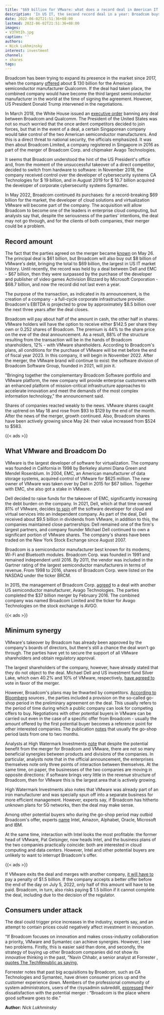```yaml
---
title: "$69 billion for VMware: what does a record deal in American IT mean"
description: 'In US IT, the second record deal in a year: Broadcom buys VMware for $69 billion. The combined company will become one of the leaders in the enterprise cloud computing segment, but experts fear that consumers will only lose from the deal'
date: 2022-06-02T21:51:36+08:00
lastmod: 2022-06-02T21:51:36+08:00
images:
- V3THtIh.jpg
caption: ''
authors:
- Nick Lukhminsky
interest: investment
channel: 
- shares
tags: 
---
```


Broadcom has been trying to expand its presence in the market since 2017, when the company [offered](https://www.theverge.com/2017/11/6/16612154/what-is-broadcom-qualcomm-acquisition-offer) about $ 130 billion for the American semiconductor manufacturer Qualcomm. If the deal had taken place, the combined company would have become the third largest semiconductor manufacturer in the world at the time of signing the agreement. However, US President Donald Trump intervened in the negotiations.

In March 2018, the White House issued an [executive order](https://www.theverge.com/2018/3/12/17111766/broadcom-qualcomm-acquisition-blocked-trump-national-security) banning any deal between Broadcom and Qualcomm. The President of the United States was not so much worried that the once ardent competitors decided to join forces, but that in the event of a deal, a certain Singaporean company would take control of the two American semiconductor manufacturers. And this is a direct threat to national security, the officials emphasized. It was then about Broadcom Limited, a company registered in Singapore in 2016 as part of the merger of Broadcom Corp. and chipmaker Avago Technologies.

It seems that Broadcom understood the hint of the US President's office and, from the moment of the unsuccessful takeover of a direct competitor, decided to switch from hardware to software: in November 2018, the company received control over the developer of cybersecurity systems CA Technologies for $ 19 billion, and in August 2019 for $ 10.7 billion acquired the developer of corporate cybersecurity systems Symantec.

In May 2022, Broadcom continued its purchases: for a record-breaking $69 billion for the market, the developer of cloud solutions and virtualization VMware will become part of the company. The acquisition will allow Broadcom to become one of the leaders in enterprise cloud computing, but analysts say that, despite the seriousness of the parties' intentions, the deal may not go through, and for the clients of both companies, their merger could be a problem.

Record amount
-------------

The fact that the parties agreed on the merger became [known](https://www.vmware.com/content/dam/digitalmarketing/vmware/en/pdf/company/vmware-broadcom.pdf) on May 26. The principal deal is $61 billion, but Broadcom will also buy out $8 billion of VMware's debt, bringing the total to $69 billion, the largest in US IT market history. Until recently, the record was held by a deal between Dell and EMC - $67 billion, then they were surpassed by the purchase of the developer and publisher of video games Activision Blizzard by Microsoft Corporation - $68.7 billion, and now the record did not last even a year.

The purpose of the transaction, as indicated in its announcement, is the creation of a company - a full-cycle corporate infrastructure provider. Broadcom's EBITDA is projected to grow by approximately $8.5 billion over the next three years after the deal closes.

Broadcom will pay about half of the amount in cash, the other half in shares. VMware holders will have the option to receive either $142.5 per share they own or 0.252 shares of Broadcom. The premium is 44% to the share price on the eve of the deal announcement. As a result, 88% of the structure resulting from the transaction will be in the hands of Broadcom shareholders, 12% - with VMware shareholders. According to Broadcom's plans, all conditions for the purchase of VMware will be met before the end of fiscal year 2023. In this company, it will begin in November 2022. After the merger, the VMware brand will continue to exist: the software division of Broadcom Software Group, founded in 2021, will join it.

"Bringing together the complementary Broadcom Software portfolio and VMware platform, the new company will provide enterprise customers with an enhanced platform of mission-critical infrastructure approaches to accelerate innovation and meet the demands of the most complex information technology," the announcement said.

Shares of companies reacted weakly to the news. VMware shares caught the uptrend on May 18 and rose from $93 to $129 by the end of the month. After the news of the merger, growth continued. Also, Broadcom shares have been actively growing since May 24: their value increased from $524 to $583.

{{< ads >}}

What VMware and Broadcom Do
---------------------------

VMware is the largest developer of software for virtualization. The company was founded in California in 1998 by Berkeley alumni Diana Green and Mendel Rosenblum. In 2004, EMC, an American manufacturer of data storage systems, acquired control of VMware for $625 million. The new owner of VMware was taken over by Dell in 2015 for $67 billion. Together with EMC, she also got a stake in VMware.

Dell decided to raise funds for the takeover of EMC, significantly increasing the debt burden on the company. In 2021, Dell, which at that time owned 81% of VMware, decides [to spin](https://techcrunch.com/2021/04/14/dell-is-spinning-out-vmware-in-a-deal-expected-to-generate-over-9b-for-the-company/) off the software developer for cloud and virtual services into an independent company. As part of the deal, Dell received about $9.5 billion in dividends from VMware, in addition to this, the companies maintained close partnerships: Dell remained one of the firm's largest partners, and company founder Michael Dell continued to own a significant portion of VMware shares. The company's shares have been traded on the New York Stock Exchange since August 2007.

Broadcom is a semiconductor manufacturer best known for its modems, Wi-Fi and Bluetooth modules. Broadcom Corp. was founded in 1991 and remained independent until 2016. By 2011, the vendor was included in the Gartner rating of the largest semiconductor manufacturers in terms of revenue. From 1998 to 2016, shares of Broadcom Corp. were listed on the NASDAQ under the ticker BRCM.

In 2015, the management of Broadcom Corp. [agreed](https://investors.broadcom.com/news-releases/news-release-details/avago-technologies-acquire-broadcom-37-billion#:~:text=Under%20the%20terms%20of%20the,32%25%20of%20the%20combined%20company.) to a deal with another US semiconductor manufacturer, Avago Technologies. The parties completed the $37 billion merger by February 2016. The combined company was named Broadcom Limited and the ticker for Avago Technologies on the stock exchange is AVGO.

{{< ads >}}

Minimum synergy
---------------

VMware's takeover by Broadcom has already been approved by the company's boards of directors, but there's still a chance the deal won't go through. The parties have yet to secure the support of all VMware shareholders and obtain regulatory approval.

The largest shareholders of the company, however, have already stated that they do not object to the deal. Michael Dell and US investment fund Silver Lake, which own 40.2% and 10% of VMware, respectively, [have agreed to](https://apnews.com/article/technology-michael-dell-inflation-6b654d54abcfafc63b4c9e698a7235fd) vote in favor of the merger.

However, Broadcom's plans may be thwarted by competitors. [According to Bloomberg](http://www.bloomberg.com/) sources , the parties included a provision on the so-called go-shop period in the preliminary agreement on the deal. This usually refers to the period of time during which a public company can look for competing offers to buy. Negotiations with other potential buyers in VMware can be carried out even in the case of a specific offer from Broadcom - usually the amount offered by the first potential buyer becomes a reference point for other interested companies. The publication [notes](https://www.bloomberg.com/news/articles/2022-05-25/vmware-is-said-to-include-go-shop-provision-in-broadcom-deal) that usually the go-shop period lasts from one to two months.

Analysts at High Watermark Investments [note](https://seekingalpha.com/article/4515200-vmware-broadcom-deal-lack-of-synergies) that despite the potential benefit from the merger for Broadcom and VMware, there are not so many beneficial synergies between products and divisions of the companies. In particular, analysts note that in the official announcement, the enterprises themselves note only three points of interaction between themselves. At the same time, on paper, the businesses of the two companies are moving in opposite directions: if software brings very little in the revenue structure of Broadcom, then for VMware this is the largest area that is actively growing.

High Watermark Investments also notes that VMware was already part of an iron manufacturer and was specially spun off into a separate business for more efficient management. However, experts say, if Broadcom has hitherto unknown plans for 5G networks, then the deal may make sense.

Among other potential buyers who during the go-shop period may outbid Broadcom's offer, experts [name](https://techcrunch.com/2022/05/29/should-oracle-or-alphabet-buy-vmware-instead-of-broadcom/) Intel, Amazon, Alphabet, Oracle, Microsoft and IBM.

At the same time, interaction with Intel looks the most profitable: the former head of VMware, Pat Gelsinger, now heads Intel, and the business plans of the two companies practically coincide: both are interested in cloud computing and data centers. However, Intel and other potential buyers are unlikely to want to interrupt Broadcom's offer.

{{< ads >}}

If VMware exits the deal and merges with another company, [it will have to](https://seekingalpha.com/news/3843323-broadcom-acquisition-of-vmware-includes-15b-termination-fee) pay a penalty of $1.5 billion. If the company accepts a better offer before the end of the day on July 5, 2022, only half of this amount will have to be paid. Broadcom, in turn, also risks paying $ 1.5 billion if it cannot complete the deal, including due to the decision of the regulator.

Consumers under attack
----------------------

The deal could trigger price increases in the industry, experts say, and an attempt to contain prices could negatively affect investment in innovation.

“If Broadcom focuses on innovation and makes cross-industry collaboration a priority, VMware and Symantec can achieve synergies. However, I see two problems. Firstly, this is easier said than done, and secondly, the strategy of buying up other Broadcom companies did not show its innovative thinking in the past, ”Navin Chhabr, a senior analyst at Forrester , [quotes The TechRepublic as saying.](https://www.techrepublic.com/article/broadcom-vmware-deal-good-for-investors-but-customers-may-suffer/)

Forrester notes that past big acquisitions by Broadcom, such as CA Technologies and Symantec, have driven consumer prices up and the customer experience down. Members of the professional community of system administrators, users of the r/sysadmin subreddit, [expressed](https://www.reddit.com/r/sysadmin/comments/uy5rr8/broadcom_to_officially_acquire_vmware_for_61/) their dissatisfaction with the potential merger : “Broadcom is the place where good software goes to die.”

**Author:** *Nick Lukhminsky*
